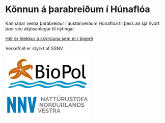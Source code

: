 # Könnun á þarabreiðum í Húnaflóa

Kannaðar verða þarabreiður í austanverðum Húnaflóa til þess að sjá hvort þær séu ákjósanlegar til nýtingar.

[Hér er hlekkur á skýrsluna sem er í bígerð](https://harkanatta.github.io/ssnv_trident/)

Verkefnið er styrkt af SSNV 

![alt text](https://github.com/harkanatta/ssnv_trident/blob/master/graphs/tvologo.jpg)

